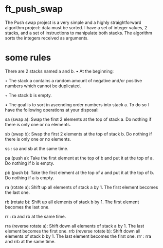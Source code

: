 # ft_push_swap

The Push swap project is a very simple and a highly straightforward algorithm project:
data must be sorted.
I have a set of integer values, 2 stacks, and a set of instructions to manipulate both stacks.
The algorithm sorts the integers received as arguments.




# some rules

There are 2 stacks named a and b.
• At the beginning:

◦ The stack a contains a random amount of negative and/or positive numbers
which cannot be duplicated.

◦ The stack b is empty.

• The goal is to sort in ascending order numbers into stack a. To do so I have the
following operations at your disposal:

sa (swap a): Swap the first 2 elements at the top of stack a.
Do nothing if there is only one or no elements.

sb (swap b): Swap the first 2 elements at the top of stack b.
Do nothing if there is only one or no elements.

ss : sa and sb at the same time.

pa (push a): Take the first element at the top of b and put it at the top of a.
Do nothing if b is empty.

pb (push b): Take the first element at the top of a and put it at the top of b.
Do nothing if a is empty.

ra (rotate a): Shift up all elements of stack a by 1.
The first element becomes the last one.

rb (rotate b): Shift up all elements of stack b by 1.
The first element becomes the last one.

rr : ra and rb at the same time.

rra (reverse rotate a): Shift down all elements of stack a by 1.
The last element becomes the first one.
rrb (reverse rotate b): Shift down all elements of stack b by 1.
The last element becomes the first one.
rrr : rra and rrb at the same time.
